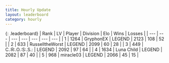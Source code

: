 ```yaml
---
title: Hourly Update
layout: leaderboard
category: hourly
---
```


{: .leaderboard}
| Rank | LV | Player | Division | Elo | Wins | Losses |
| --- | --- | --- | --- | --- | --- | --- |
| <span data-change="0">1</span> | 1264 | <span title="ID: 315148">GryphonEX</span> | LEGEND | <span data-change="0">2123</span> | <span data-change="0">108</span> | <span data-change="0">52</span> |
| <span data-change="0">2</span> | 633 | <span title="ID: 388751">RusselltheWorst</span> | LEGEND | <span data-change="0">2099</span> | <span data-change="0">60</span> | <span data-change="0">28</span> |
| <span data-change="0">3</span> | 449 | <span title="ID: 451068">C.:R:.O.:S:.S.:</span> | LEGEND | <span data-change="0">2092</span> | <span data-change="0">97</span> | <span data-change="0">64</span> |
| <span data-change="0">4</span> | 1634 | <span title="ID: 164871">Luna Child</span> | LEGEND | <span data-change="0">2082</span> | <span data-change="0">87</span> | <span data-change="0">40</span> |
| <span data-change="0">5</span> | 968 | <span title="ID: 416373">miracle03</span> | LEGEND | <span data-change="0">2066</span> | <span data-change="0">45</span> | <span data-change="0">15</span> |